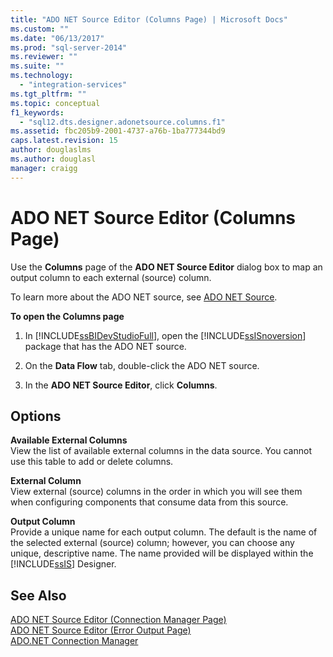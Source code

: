 ```yaml
---
title: "ADO NET Source Editor (Columns Page) | Microsoft Docs"
ms.custom: ""
ms.date: "06/13/2017"
ms.prod: "sql-server-2014"
ms.reviewer: ""
ms.suite: ""
ms.technology: 
  - "integration-services"
ms.tgt_pltfrm: ""
ms.topic: conceptual
f1_keywords: 
  - "sql12.dts.designer.adonetsource.columns.f1"
ms.assetid: fbc205b9-2001-4737-a76b-1ba777344bd9
caps.latest.revision: 15
author: douglaslms
ms.author: douglasl
manager: craigg
---
```

# ADO NET Source Editor (Columns Page)
  Use the **Columns** page of the **ADO NET Source Editor** dialog box to map an output column to each external (source) column.  
  
 To learn more about the ADO NET source, see [ADO NET Source](data-flow/ado-net-source.md).  
  
 **To open the Columns page**  
  
1.  In [!INCLUDE[ssBIDevStudioFull](../includes/ssbidevstudiofull-md.md)], open the [!INCLUDE[ssISnoversion](../includes/ssisnoversion-md.md)] package that has the ADO NET source.  
  
2.  On the **Data Flow** tab, double-click the ADO NET source.  
  
3.  In the **ADO NET Source Editor**, click **Columns**.  
  
## Options  
 **Available External Columns**  
 View the list of available external columns in the data source. You cannot use this table to add or delete columns.  
  
 **External Column**  
 View external (source) columns in the order in which you will see them when configuring components that consume data from this source.  
  
 **Output Column**  
 Provide a unique name for each output column. The default is the name of the selected external (source) column; however, you can choose any unique, descriptive name. The name provided will be displayed within the [!INCLUDE[ssIS](../includes/ssis-md.md)] Designer.  
  
## See Also  
 [ADO NET Source Editor &#40;Connection Manager Page&#41;](../../2014/integration-services/ado-net-source-editor-connection-manager-page.md)   
 [ADO NET Source Editor &#40;Error Output Page&#41;](../../2014/integration-services/ado-net-source-editor-error-output-page.md)   
 [ADO.NET Connection Manager](connection-manager/ado-net-connection-manager.md)  
  
  
